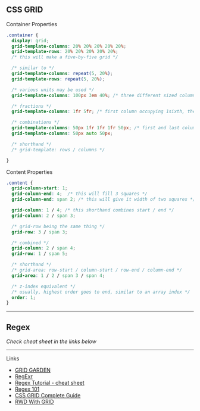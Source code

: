 ## CSS GRID

Container Properties
```css
.container {
  display: grid;
  grid-template-columns: 20% 20% 20% 20% 20%;
  grid-template-rows: 20% 20% 20% 20% 20%;
  /* this will make a five-by-five grid */

  /* similar to */
  grid-template-columns: repeat(5, 20%);
  grid-template-rows: repeat(5, 20%);

  /* various units may be used */
  grid-template-columns: 100px 3em 40%; /* three different sized columns */

  /* fractions */
  grid-template-columns: 1fr 5fr; /* first column occupying 1sixth, the second occupying 5sixths */

  /* combinations */
  grid-template-columns: 50px 1fr 1fr 1fr 50px; /* first and last column 50px each, with three equal columns in the middle */
  grid-template-columns: 50px auto 50px;

  /* shorthand */
  /* grid-template: rows / columns */

}
```

Content Properties
```css
.content {
  grid-column-start: 1;
  grid-column-end: 4;  /* this will fill 3 squares */
  grid-column-end: span 2; /* this will give it width of two squares */

  grid-column: 1 / 4; /* this shorthand combines start / end */
  grid-column: 2 / span 3;

  /* grid-row being the same thing */
  grid-row: 3 / span 3;

  /* combined */
  grid-column: 2 / span 4;
  grid-row: 1 / span 5;

  /* shorthand */
  /* grid-area: row-start / column-start / row-end / column-end */
  grid-area: 1 / 2 / span 3 / span 4;

  /* z-index equivalent */
  /* usually, highest order goes to end, similar to an array index */
  order: 1;
}
```

---

## Regex

*Check cheat sheet in the links below*

---

Links
- [GRID GARDEN](https://cssgridgarden.com/)
- [RegExr](https://regexr.com/)
- [Regex Tutorial - cheat sheet](https://medium.com/factory-mind/regex-tutorial-a-simple-cheatsheet-by-examples-649dc1c3f285)
- [Regex 101](https://regex101.com/)
- [CSS GRID Complete Guide](https://css-tricks.com/snippets/css/complete-guide-grid/)
- [RWD With GRID](https://medium.com/samsung-internet-dev/common-responsive-layouts-with-css-grid-and-some-without-245a862f48df)